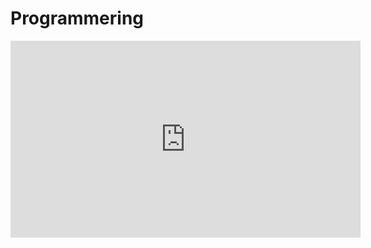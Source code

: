 # Programmering

<iframe width="560" height="315" src="https://www.youtube.com/embed/SVWkJBwAm4w" frameborder="0" allow="accelerometer; autoplay; clipboard-write; encrypted-media; gyroscope; picture-in-picture" allowfullscreen>

</iframe>

